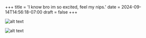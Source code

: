 +++
title = 'I know bro im so excited, feel my nips.'
date = 2024-09-14T14:56:18-07:00
draft = false
+++

![alt text](https://external-content.duckduckgo.com/iu/?u=https%3A%2F%2Fi.ytimg.com%2Fvi%2FnV0NsL4NRfE%2Fhqdefault.jpg&f=1&nofb=1&ipt=1428ed163f52f18a24a3d608e1d6aab809c301f5e48d908679f6b256191640e2&ipo=images)


![alt text](https://external-content.duckduckgo.com/iu/?u=https%3A%2F%2Fi.redd.it%2Fb5rnqyv1y7x61.jpg&f=1&nofb=1&ipt=178cf40897a556af618301090d565b6a53184012f8b3d32ad5df7ef269b7cb23&ipo=images)